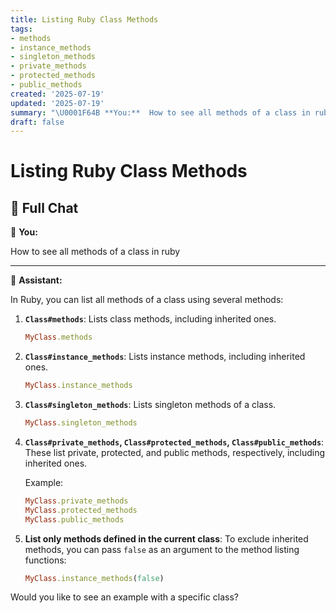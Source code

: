 ```yaml
---
title: Listing Ruby Class Methods
tags:
- methods
- instance_methods
- singleton_methods
- private_methods
- protected_methods
- public_methods
created: '2025-07-19'
updated: '2025-07-19'
summary: "\U0001F64B **You:**  How to see all methods of a class in ruby"
draft: false
---
```


# Listing Ruby Class Methods

## 🧠 Full Chat

🙋 **You:**

How to see all methods of a class in ruby

---

🤖 **Assistant:**

In Ruby, you can list all methods of a class using several methods:

1. **`Class#methods`**:
   Lists class methods, including inherited ones.
   ```ruby
   MyClass.methods
   ```

2. **`Class#instance_methods`**:
   Lists instance methods, including inherited ones.
   ```ruby
   MyClass.instance_methods
   ```

3. **`Class#singleton_methods`**:
   Lists singleton methods of a class.
   ```ruby
   MyClass.singleton_methods
   ```

4. **`Class#private_methods`, `Class#protected_methods`, `Class#public_methods`**:
   These list private, protected, and public methods, respectively, including inherited ones.

   Example:
   ```ruby
   MyClass.private_methods
   MyClass.protected_methods
   MyClass.public_methods
   ```

5. **List only methods defined in the current class**:
   To exclude inherited methods, you can pass `false` as an argument to the method listing functions:
   ```ruby
   MyClass.instance_methods(false)
   ```

Would you like to see an example with a specific class?